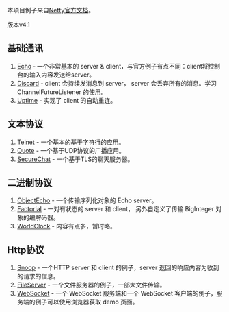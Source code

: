 本项目例子来自[Netty官方文档](http://netty.io/wiki/index.html)。

版本v4.1

## 基础通讯
1. [Echo](./fundamental-echo) ‐ 一个非常基本的 server & client，与官方例子有点不同：client将控制台的输入内容发送给server。
2. [Discard](./fundamental-discard) - client 会持续发消息到 server， server 会丢弃所有的消息。学习 ChannelFutureListener 的使用。
3. [Uptime](./fundamental-uptime) - 实现了 client 的自动重连。

## 文本协议
1. [Telnet](./text-telnet) - 一个基本的基于字符行的应用。
2. [Quote](./text-udp-quote) - 一个基于UDP协议的广播应用。
3. [SecureChat](./text-securechat) - 一个基于TLS的聊天服务器。

## 二进制协议
1. [ObjectEcho](./binary-echo) - 一个传输序列化对象的 Echo server。
2. [Factorial](./binary-factorial) - 一对有状态的 server 和 client， 另外自定义了传输 BigInteger 对象的编解码器。
3. [WorldClock](http://netty.io/4.1/xref/io/netty/example/worldclock/package-summary.html) - 内容有点多，暂时略。

## Http协议
1. [Snoop](./http-snoop) - 一个HTTP server 和 client 的例子，server 返回的响应内容为收到的请求的信息。
2. [FileServer](./http-fileserver) - 一个文件服务器的例子，一部大文件传输。
3. [WebSocket](./websocket) - 一个 WebSocket 服务端和一个 WebSocket 客户端的例子，服务端的例子可以使用浏览器获取 demo 页面。